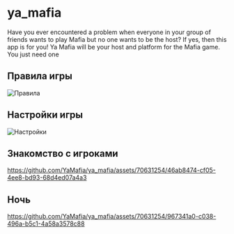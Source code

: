 # ya_mafia

Have you ever encountered a problem when everyone in your group of friends wants to play
Mafia but no one wants to be the host? If yes, then this app is for you! Ya Mafia will be your host
and platform for the Mafia game. You just need one

## Правила игры
![Правила](https://github.com/YaMafia/ya_mafia/assets/70631254/30b67ef5-1acd-461a-9158-f11cb8e46210)

## Настройки игры
![Настройки](https://github.com/YaMafia/ya_mafia/assets/70631254/c90b96a3-7514-42de-932a-3d91ab96140f)

## Знакомство с игроками

https://github.com/YaMafia/ya_mafia/assets/70631254/46ab8474-cf05-4ee8-bd93-68d4ed07a4a3


## Ночь

https://github.com/YaMafia/ya_mafia/assets/70631254/967341a0-c038-496a-b5c1-4a58a3578c88

